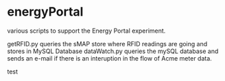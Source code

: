 energyPortal
============

various scripts to support the Energy Portal experiment.

getRFID.py     queries the sMAP store where RFID readings are going and stores in MySQL Database
dataWatch.py   queries the mySQL database and sends an e-mail if there is an interuption in the flow of Acme meter data.

test

